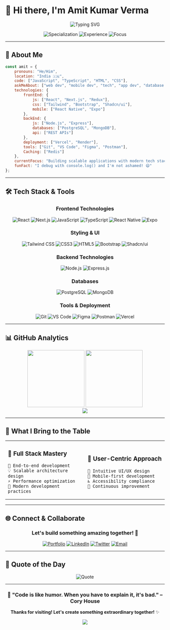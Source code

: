 # 👋 Hi there, I'm Amit Kumar Verma

<div align="center">
  
![Typing SVG](https://readme-typing-svg.herokuapp.com?font=Fira+Code&size=30&duration=3000&pause=1000&color=00D4FF&center=true&vCenter=true&width=800&height=100&lines=Full+Stack+Developer;React+%7C+Node.js+%7C+Next.js+%7C+React+Native;Building+Amazing+User+Experiences;Mobile+%7C+Web+Development;Always+Learning+New+Technologies)
</div>

<div align="center">
  <img src="https://img.shields.io/badge/Specialization-React%20%7C%20Node.js%20%7C%20React%20Native-blue?style=for-the-badge" alt="Specialization" />
  <img src="https://img.shields.io/badge/Experience-Frontend%20%2B%20Backend%20%2B%20Mobile-orange?style=for-the-badge" alt="Experience" />
  <img src="https://img.shields.io/badge/Focus-Full%20Stack%20%2B%20Mobile%20Development-brightgreen?style=for-the-badge" alt="Focus" />
</div>

---

## 🚀 About Me

```javascript
const amit = {
    pronouns: "He/Him",
    location: "India 🇮🇳",
    code: ["JavaScript", "TypeScript", "HTML", "CSS"],
    askMeAbout: ["web dev", "mobile dev", "tech", "app dev", "database design"],
    technologies: {
        frontEnd: {
            js: ["React", "Next.js", "Redux"],
            css: ["Tailwind", "Bootstrap", "Shadcn/ui"],
            mobile: ["React Native", "Expo"]
        },
        backEnd: {
            js: ["Node.js", "Express"],
            databases: ["PostgreSQL", "MongoDB"],
            api: ["REST APIs"]
        },
        deployment: ["Vercel", "Render"],
        tools: ["Git", "VS Code", "Figma", "Postman"],
        Caching: ["Redis"]
    },
    currentFocus: "Building scalable applications with modern tech stack",
    funFact: "I debug with console.log() and I'm not ashamed! 😄"
};
```

---

## 🛠️ Tech Stack & Tools

<div align="center">

### Frontend Technologies
![React](https://img.shields.io/badge/React-20232A?style=for-the-badge&logo=react&logoColor=61DAFB)
![Next.js](https://img.shields.io/badge/Next.js-000000?style=for-the-badge&logo=next.js&logoColor=white)
![JavaScript](https://img.shields.io/badge/JavaScript-323330?style=for-the-badge&logo=javascript&logoColor=F7DF1E)
![TypeScript](https://img.shields.io/badge/TypeScript-007ACC?style=for-the-badge&logo=typescript&logoColor=white)
![React Native](https://img.shields.io/badge/React_Native-20232A?style=for-the-badge&logo=react&logoColor=61DAFB)
![Expo](https://img.shields.io/badge/Expo-000020?style=for-the-badge&logo=expo&logoColor=white)

### Styling & UI
![Tailwind CSS](https://img.shields.io/badge/Tailwind_CSS-38B2AC?style=for-the-badge&logo=tailwind-css&logoColor=white)
![CSS3](https://img.shields.io/badge/CSS3-1572B6?style=for-the-badge&logo=css3&logoColor=white)
![HTML5](https://img.shields.io/badge/HTML5-E34F26?style=for-the-badge&logo=html5&logoColor=white)
![Bootstrap](https://img.shields.io/badge/Bootstrap-563D7C?style=for-the-badge&logo=bootstrap&logoColor=white)
![Shadcn/ui](https://img.shields.io/badge/shadcn/ui-000000?style=for-the-badge&logo=shadcnui&logoColor=white)

### Backend Technologies
![Node.js](https://img.shields.io/badge/Node.js-339933?style=for-the-badge&logo=nodedotjs&logoColor=white)
![Express.js](https://img.shields.io/badge/Express.js-000000?style=for-the-badge&logo=express&logoColor=white)


### Databases
![PostgreSQL](https://img.shields.io/badge/PostgreSQL-316192?style=for-the-badge&logo=postgresql&logoColor=white)
![MongoDB](https://img.shields.io/badge/MongoDB-4EA94B?style=for-the-badge&logo=mongodb&logoColor=white)

### Tools & Deployment
![Git](https://img.shields.io/badge/Git-F05032?style=for-the-badge&logo=git&logoColor=white)
![VS Code](https://img.shields.io/badge/VS_Code-007ACC?style=for-the-badge&logo=visual-studio-code&logoColor=white)
![Figma](https://img.shields.io/badge/Figma-F24E1E?style=for-the-badge&logo=figma&logoColor=white)
![Postman](https://img.shields.io/badge/Postman-FF6C37?style=for-the-badge&logo=postman&logoColor=white)
![Vercel](https://img.shields.io/badge/Vercel-000000?style=for-the-badge&logo=vercel&logoColor=white)

</div>

---

## 📊 GitHub Analytics

<div align="center">
  <img height="180em" src="https://github-readme-stats.vercel.app/api?username=amitkrvr&show_icons=true&theme=tokyonight&include_all_commits=true&count_private=true"/>
  <img height="180em" src="https://github-readme-stats.vercel.app/api/top-langs/?username=amitkrvr&layout=compact&langs_count=8&theme=tokyonight"/>
</div>

<div align="center">
  <img src="https://github-readme-activity-graph.vercel.app/graph?username=amitkrvr&theme=tokyo-night&hide_border=true" />
</div>

---

## 💼 What I Bring to the Table

<table>
<tr>
<td width="50%">

### 🎯 **Full Stack Mastery**
```
🚀 End-to-end development
💡 Scalable architecture design
⚡ Performance optimization
🔧 Modern development practices
```

</td>
<td width="50%">

### 🌟 **User-Centric Approach**
```
🎨 Intuitive UI/UX design
📱 Mobile-first development
♿ Accessibility compliance
🔄 Continuous improvement
```

</td>
</tr>
</table>

---

## 🌐 Connect & Collaborate

<div align="center">

### Let's build something amazing together! 🚀

[![Portfolio](https://img.shields.io/badge/Portfolio-FF5722?style=for-the-badge&logo=google-chrome&logoColor=white)](https://devamit.info/)
[![LinkedIn](https://img.shields.io/badge/LinkedIn-0077B5?style=for-the-badge&logo=linkedin&logoColor=white)](https://www.linkedin.com/in/AmitKrVr)
[![Twitter](https://img.shields.io/badge/Twitter-1DA1F2?style=for-the-badge&logo=twitter&logoColor=white)](https://twitter.com/AmitKrVr)
[![Email](https://img.shields.io/badge/Email-D14836?style=for-the-badge&logo=gmail&logoColor=white)](mailto:devamit342@gmail.com)

</div>

---

## 💭 Quote of the Day

<div align="center">
  <img src="https://quotes-github-readme.vercel.app/api?type=horizontal&theme=tokyonight" alt="Quote" />
</div>

---

<div align="center">
  
### 🌟 "Code is like humor. When you have to explain it, it's bad." – Cory House

**Thanks for visiting! Let's create something extraordinary together!** ✨

<img src="https://capsule-render.vercel.app/api?type=waving&color=gradient&height=100&section=footer&animation=fadeIn" />

</div>
